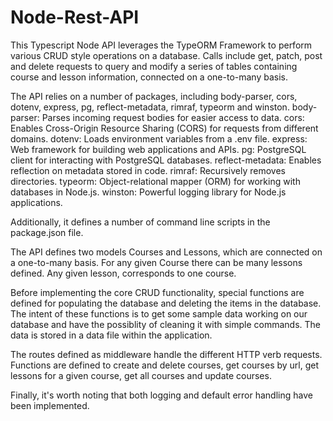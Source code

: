 ﻿# Node-Rest-API
 
This Typescript Node API leverages the TypeORM Framework to perform various CRUD style operations on a database. Calls include get, patch, post and delete requests to query and modify a series of tables containing course and lesson information, connected on a one-to-many basis.

The API relies on a number of packages, including body-parser, cors, dotenv, express, pg, reflect-metadata, rimraf, typeorm and winston.
body-parser: Parses incoming request bodies for easier access to data.
cors: Enables Cross-Origin Resource Sharing (CORS) for requests from different domains.
dotenv: Loads environment variables from a .env file.
express: Web framework for building web applications and APIs.
pg: PostgreSQL client for interacting with PostgreSQL databases.
reflect-metadata: Enables reflection on metadata stored in code.
rimraf: Recursively removes directories.
typeorm: Object-relational mapper (ORM) for working with databases in Node.js.
winston: Powerful logging library for Node.js applications.

Additionally, it defines a number of command line scripts in the package.json file.

The API defines two models Courses and Lessons, which are connected on a one-to-many basis. For any given Course there can be many lessons defined. Any given lesson, corresponds to one course.

Before implementing the core CRUD functionality, special functions are defined for populating the database and deleting the items in the database.
The intent of these functions is to get some sample data working on our database and have the possiblity of cleaning it with simple commands.
The data is stored in a data file within the application.

The routes defined as middleware handle the different HTTP verb requests.
Functions are defined to create and delete courses, get courses by url, get lessons for a given course, get all courses and update courses.

Finally, it's worth noting that both logging and default error handling have been implemented.
